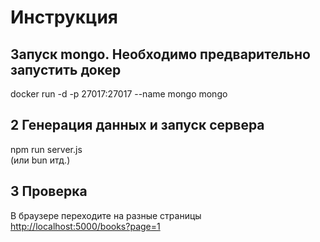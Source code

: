 # Инструкция  

## Запуск mongo. Необходимо предварительно запустить докер  

docker run -d -p 27017:27017 --name mongo mongo  

## 2 Генерация данных и запуск сервера  

npm run server.js  
(или bun итд.)

## 3 Проверка  

В браузере переходите на разные страницы  
<http://localhost:5000/books?page=1>
